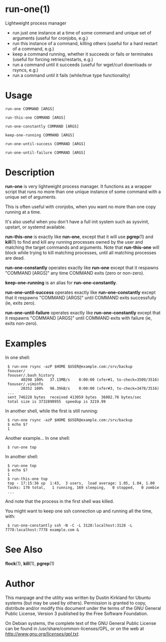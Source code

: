 # run\-one(1)

Lightweight process manager

 - run just one instance at a time of some command and unique set of arguments (useful for cronjobs, e.g.)
 - run this instance of a command, killing others (useful for a hard restart of a command, e.g.)
 - keep a command running, whether it succeeds or fails or terminates (useful for forcing retries/restarts, e.g.)
 - run a command until it succeeds (useful for wget/curl downloads or rsyncs, e.g.)
 - run a command until it fails (while/true type functionality)

# Usage

```
run-one COMMAND [ARGS]

run-this-one COMMAND [ARGS]

run-one-constantly COMMAND [ARGS]

keep-one-running COMMAND [ARGS]

run-one-until-success COMMAND [ARGS]

run-one-until-failure COMMAND [ARGS]
```
# Description

**run-one** is very lightweight process manager.  It functions as a wrapper script that runs no more than one unique instance of some command with a unique set of arguments.

This is often useful with cronjobs, when you want no more than one copy running at a time.

It's also useful when you don't have a full init system such as sysvinit, upstart, or systemd available.

**run-this-one** is exactly like **run-one**, except that it will use **pgrep**(1) and **kill**(1) to find and kill any running processes owned by the user and matching the target commands and arguments.  Note that **run-this-one** will block while trying to kill matching processes, until all matching processes are dead.

**run-one-constantly** operates exactly like **run-one** except that it respawns "COMMAND [ARGS]" any time COMMAND exits (zero or non-zero).

**keep-one-running** is an alias for **run-one-constantly**.

**run-one-until-success** operates exactly like **run-one-constantly** except that it respawns "COMMAND [ARGS]" until COMMAND exits successfully (ie, exits zero).

**run-one-until-failure** operates exactly like **run-one-constantly** except that it respawns "COMMAND [ARGS]" until COMMAND exits with failure (ie, exits non-zero).


# Examples

In one shell:

```
 $ run-one rsync -azP $HOME $USER@example.com:/srv/backup
 foouser/
 foouser/.bash_history
       40298 100%   37.13MB/s    0:00:00 (xfer#1, to-check=3509/3516)
 foouser/.viminfo
       20352 100%   98.39kB/s    0:00:00 (xfer#3, to-check=3478/3516)
 ...
 sent 746228 bytes  received 413059 bytes  36802.76 bytes/sec
 total size is 3732890955  speedup is 3219.99
```

In another shell, while the first is still running:

```
 $ run-one rsync -azP $HOME $USER@example.com:/srv/backup
 $ echo $?
 1
```

Another example...  In one shell:

```
 $ run-one top
```

In another shell:

```
 $ run-one top
 $ echo $?
 1
 $ run-this-one top
 top - 17:15:36 up  1:43,  3 users,  load average: 1.05, 1.04, 1.00
 Tasks: 170 total,   1 running, 169 sleeping,   0 stopped,   0 zombie
 ...
```

And note that the process in the first shell was killed.

You might want to keep one ssh connection up and running all the time, with:

```
 $ run-one-constantly ssh -N -C -L 3128:localhost:3128 -L 7778:localhost:7778 example.com &
```


# See Also

**flock**(1), **kill**(1), **pgrep**(1)

# Author

This manpage and the utility was written by Dustin Kirkland for Ubuntu systems (but may be used by others).  Permission is granted to copy, distribute and/or modify this document under the terms of the GNU General Public License, Version 3 published by the Free Software Foundation.

On Debian systems, the complete text of the GNU General Public License can be found in /usr/share/common-licenses/GPL, or on the web at _http://www.gnu.org/licenses/gpl.txt_.
